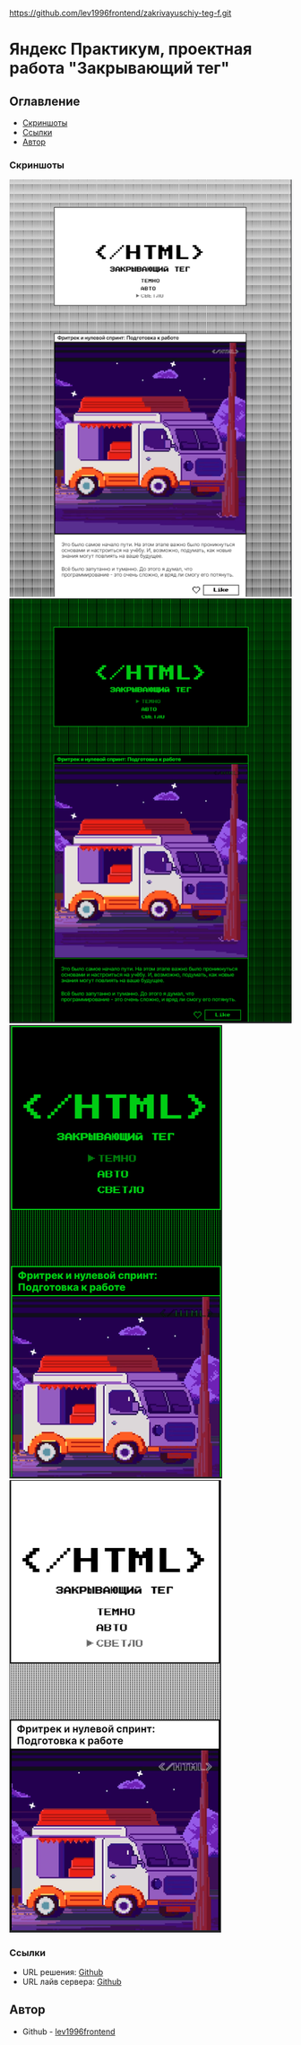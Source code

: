 https://github.com/lev1996frontend/zakrivayuschiy-teg-f.git

# Яндекс Практикум, проектная работа "Закрывающий тег"

## Оглавление

  - [Скриншоты](#Скриншоты)
  - [Ссылки](#Ссылки)
  - [Автор](#Автор)

### Скриншоты

![](./screenshots/desktop.png)
![](./screenshots/desktop-dark.png)
![](./screenshots/mobile-dark.png)
![](./screenshots/mobile.png)

### Ссылки

- URL решения: [Github](https://github.com/lev1996frontend/zakrivayuschiy-teg-f.git)
- URL лайв сервера: [Github](https://lev1996frontend.github.io/zakrivayuschiy-teg-f/)

## Автор

- Github - [lev1996frontend](https://github.com/lev1996frontend)
